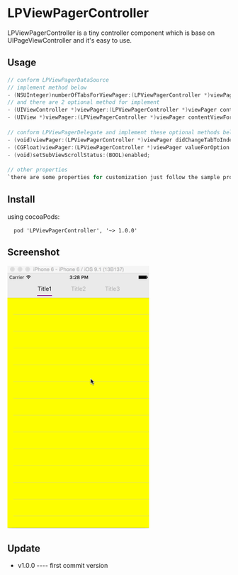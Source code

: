 # LPViewPagerController

LPViewPagerController is a tiny controller component which is base on UIPageViewController and it's easy to use.

## Usage

```swift
// conform LPViewPagerDataSource
// implement method below
- (NSUInteger)numberOfTabsForViewPager:(LPViewPagerController *)viewPager;
// and there are 2 optional method for implement
- (UIViewController *)viewPager:(LPViewPagerController *)viewPager contentViewControllerForTabAtIndex:(NSUInteger)index;
- (UIView *)viewPager:(LPViewPagerController *)viewPager contentViewForTabAtIndex:(NSUInteger)index;

// conform LPViewPagerDelegate and implement these optional methods below if needed
- (void)viewPager:(LPViewPagerController *)viewPager didChangeTabToIndex:(NSUInteger)index;
- (CGFloat)viewPager:(LPViewPagerController *)viewPager valueForOption:(ViewPagerOption)option withDefault:(CGFloat)value;
- (void)setSubViewScrollStatus:(BOOL)enabled;

// other properties
`there are some properties for customization just follow the sample project`
```

## Install

using cocoaPods:  

```Object-C
  pod 'LPViewPagerController', '~> 1.0.0'
```

## Screenshot

<img src="Screenshot/screenshot.gif" width=320>

## Update

-  v1.0.0 ---- first commit version
